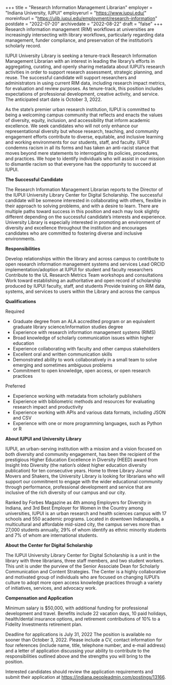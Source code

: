 +++
title = "Research Information Management Librarian"
employer = "Indiana University, IUPUI"
employerurl = "https://www.iupui.edu/"
moreinfourl = "https://ulib.iupui.edu/employment/research-information"
postdate = "2022-07-20"
archivedate = "2022-08-22"
draft = "false"
+++
Research information management (RIM) workflows at universities are increasingly intersecting with library workflows, particularly regarding data management, funder compliance, and preservation of the institution’s scholarly record.

IUPUI University Library is seeking a tenure-track Research Information Management Librarian with an interest in leading the library’s efforts in aggregating, curating, and openly sharing metadata about IUPUI’s research activities in order to support research assessment, strategic planning, and reuse. The successful candidate will support researchers and administrators in using current RIM data, including research impact metrics, for evaluation and review purposes. As tenure-track, this position includes expectations of professional development, creative activity, and service. The anticipated start date is October 3, 2022.

As the state’s premier urban research institution, IUPUI is committed to being a welcoming campus community that reflects and enacts the values of diversity, equity, inclusion, and accessibility that inform academic excellence. We seek candidates who will not only enhance our representational diversity but whose research, teaching, and community engagement efforts contribute to diverse, equitable, and inclusive learning and working environments for our students, staff, and faculty. IUPUI condemns racism in all its forms and has taken an anti-racist stance that moves beyond mere statements to interrogating its policies, procedures, and practices. We hope to identify individuals who will assist in our mission to dismantle racism so that everyone has the opportunity to succeed at IUPUI.

**The Successful Candidate**

The Research Information Management Librarian reports to the Director of the IUPUI University Library Center for Digital Scholarship. The successful candidate will be someone interested in collaborating with others, flexible in their approach to solving problems, and with a desire to learn. There are multiple paths toward success in this position and each may look slightly different depending on the successful candidate’s interests and experience. University Library is especially interested in promoting an environment of diversity and excellence throughout the institution and encourages candidates who are committed to fostering diverse and inclusive environments.

**Responsibilities**

Develop relationships within the library and across campus to contribute to open research information management systems and services
Lead ORCID implementation/adoption at IUPUI for student and faculty researchers
Contribute to the UL Research Metrics Team workshops and consultations
Work toward establishing an authoritative and open record of scholarship produced by IUPUI faculty, staff, and students
Provide training on RIM data, systems, and services to users within the Library and across the campus

**Qualifications**

Required

- Graduate degree from an ALA accredited program or an equivalent graduate library science/information studies degree
- Experience with research information management systems (RIMS)
- Broad knowledge of scholarly communication issues within higher education
- Experience collaborating with faculty and other campus stakeholders
- Excellent oral and written communication skills
- Demonstrated ability to work collaboratively in a small team to solve emerging and sometimes ambiguous problems
- Commitment to open knowledge, open access, or open research practices

Preferred

- Experience working with metadata from scholarly publishers
- Experience with bibliometric methods and resources for evaluating research impact and productivity
- Experience working with APIs and various data formats, including JSON and CSV
- Experience with one or more programming languages, such as Python or R

**About IUPUI and University Library**

IUPUI, an urban-serving institution with a mission and a vision focused on both diversity and community engagement, has been the recipient of the prestigious Higher Education Excellence in Diversity (HEED) award from Insight Into Diversity (the nation’s oldest higher education diversity publication) for ten consecutive years. Home to three Library Journal Movers and Shakers, the University Library is looking for librarians who will support our commitment to engage with the wider educational community through performance, professional development and service that are inclusive of the rich diversity of our campus and our city.

Ranked by Forbes Magazine as 4th among Employers for Diversity in Indiana, and 3rd Best Employer for Women in the Country among universities, IUPUI is an urban research and health sciences campus with 17 schools and 550 academic programs. Located in downtown Indianapolis, a multicultural and affordable mid-sized city, the campus serves more than 27,000 students annually, 29% of whom identify as ethnic minority students and 7% of whom are international students.

**About the Center for Digital Scholarship**

The IUPUI University Library Center for Digital Scholarship is a unit in the library with three librarians, three staff members, and two student workers. This unit is under the purview of the Senior Associate Dean for Scholarly Communication and Content Strategies. The Center is a highly collaborative and motivated group of individuals who are focused on changing IUPUI’s culture to adopt more open access knowledge practices through a variety of initiatives, services, and advocacy work.

**Compensation and Application**

Minimum salary is $50,000, with additional funding for professional development and travel. Benefits include 22 vacation days, 10 paid holidays, health/dental insurance options, and retirement contributions of 10% to a Fidelity Investments retirement plan.

Deadline for applications is July 31, 2022 The position is available no sooner than October 3, 2022. Please include a CV, contact information for four references (include name, title, telephone number, and e-mail address) and a letter of application discussing your ability to contribute to the responsibilities outlined above and the strengths you will bring to the position.

Interested candidates should review the application requirements and submit their application at https://indiana.peopleadmin.com/postings/13166.